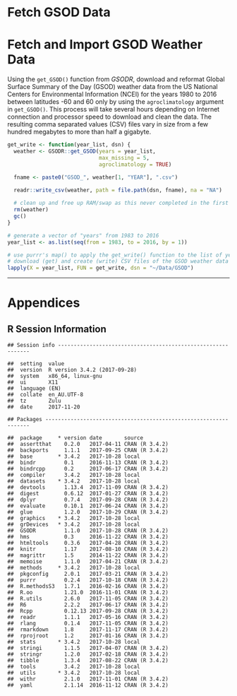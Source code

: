 Fetch GSOD Data
================

Fetch and Import GSOD Weather Data
==================================

Using the `get_GSOD()` function from *GSODR*, download and reformat Global Surface Summary of the Day (GSOD) weather data from the US National Centers for Environmental Information (NCEI) for the years 1980 to 2016 between latitudes -60 and 60 only by using the `agroclimatology` argument in `get_GSOD()`. This process will take several hours depending on Internet connection and processor speed to download and clean the data. The resulting comma separated values (CSV) files vary in size from a few hundred megabytes to more than half a gigabyte.

``` r
get_write <- function(year_list, dsn) {
  weather <- GSODR::get_GSOD(years = year_list,
                             max_missing = 5,
                             agroclimatology = TRUE)

  fname <- paste0("GSOD_", weather[1, "YEAR"], ".csv")

  readr::write_csv(weather, path = file.path(dsn, fname), na = "NA")
  
  # clean up and free up RAM/swap as this never completed in the first attempt
  rm(weather)
  gc()
}

# generate a vector of "years" from 1983 to 2016
year_list <- as.list(seq(from = 1983, to = 2016, by = 1))

# use purrr's map() to apply the get_write() function to the list of years
# download (get) and create (write) CSV files of the GSOD weather data
lapply(X = year_list, FUN = get_write, dsn = "~/Data/GSOD")
```

------------------------------------------------------------------------

Appendices
==========

R Session Information
---------------------

    ## Session info -------------------------------------------------------------

    ##  setting  value                       
    ##  version  R version 3.4.2 (2017-09-28)
    ##  system   x86_64, linux-gnu           
    ##  ui       X11                         
    ##  language (EN)                        
    ##  collate  en_AU.UTF-8                 
    ##  tz       Zulu                        
    ##  date     2017-11-20

    ## Packages -----------------------------------------------------------------

    ##  package     * version date       source        
    ##  assertthat    0.2.0   2017-04-11 CRAN (R 3.4.2)
    ##  backports     1.1.1   2017-09-25 CRAN (R 3.4.2)
    ##  base        * 3.4.2   2017-10-28 local         
    ##  bindr         0.1     2016-11-13 CRAN (R 3.4.2)
    ##  bindrcpp      0.2     2017-06-17 CRAN (R 3.4.2)
    ##  compiler      3.4.2   2017-10-28 local         
    ##  datasets    * 3.4.2   2017-10-28 local         
    ##  devtools      1.13.4  2017-11-09 CRAN (R 3.4.2)
    ##  digest        0.6.12  2017-01-27 CRAN (R 3.4.2)
    ##  dplyr         0.7.4   2017-09-28 CRAN (R 3.4.2)
    ##  evaluate      0.10.1  2017-06-24 CRAN (R 3.4.2)
    ##  glue          1.2.0   2017-10-29 CRAN (R 3.4.2)
    ##  graphics    * 3.4.2   2017-10-28 local         
    ##  grDevices   * 3.4.2   2017-10-28 local         
    ##  GSODR         1.1.0   2017-10-28 CRAN (R 3.4.2)
    ##  hms           0.3     2016-11-22 CRAN (R 3.4.2)
    ##  htmltools     0.3.6   2017-04-28 CRAN (R 3.4.2)
    ##  knitr         1.17    2017-08-10 CRAN (R 3.4.2)
    ##  magrittr      1.5     2014-11-22 CRAN (R 3.4.2)
    ##  memoise       1.1.0   2017-04-21 CRAN (R 3.4.2)
    ##  methods     * 3.4.2   2017-10-28 local         
    ##  pkgconfig     2.0.1   2017-03-21 CRAN (R 3.4.2)
    ##  purrr         0.2.4   2017-10-18 CRAN (R 3.4.2)
    ##  R.methodsS3   1.7.1   2016-02-16 CRAN (R 3.4.2)
    ##  R.oo          1.21.0  2016-11-01 CRAN (R 3.4.2)
    ##  R.utils       2.6.0   2017-11-05 CRAN (R 3.4.2)
    ##  R6            2.2.2   2017-06-17 CRAN (R 3.4.2)
    ##  Rcpp          0.12.13 2017-09-28 CRAN (R 3.4.2)
    ##  readr         1.1.1   2017-05-16 CRAN (R 3.4.2)
    ##  rlang         0.1.4   2017-11-05 CRAN (R 3.4.2)
    ##  rmarkdown     1.8     2017-11-17 CRAN (R 3.4.2)
    ##  rprojroot     1.2     2017-01-16 CRAN (R 3.4.2)
    ##  stats       * 3.4.2   2017-10-28 local         
    ##  stringi       1.1.5   2017-04-07 CRAN (R 3.4.2)
    ##  stringr       1.2.0   2017-02-18 CRAN (R 3.4.2)
    ##  tibble        1.3.4   2017-08-22 CRAN (R 3.4.2)
    ##  tools         3.4.2   2017-10-28 local         
    ##  utils       * 3.4.2   2017-10-28 local         
    ##  withr         2.1.0   2017-11-01 CRAN (R 3.4.2)
    ##  yaml          2.1.14  2016-11-12 CRAN (R 3.4.2)
